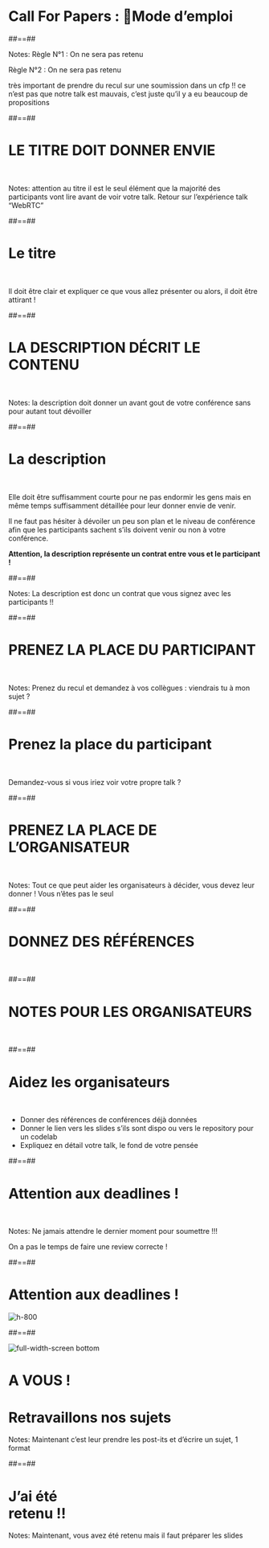 <!-- .slide: data-background="./assets/images/g3d67955561_0_165.png" class="cfp title"-->

# Call For Papers : Mode d’emploi


##==##
<!-- .slide: data-background="./assets/images/g4a4669c5c1_0_1.png"-->


Notes:
Règle N°1 : On ne sera pas retenu

Règle N°2 : On ne sera pas retenu 



très important de prendre du recul sur une soumission dans un cfp !! ce n’est pas que notre talk est mauvais, c’est juste qu’il y a eu beaucoup de propositions



##==##
<!-- .slide: class="transition" data-type-show="prez"-->

# LE TITRE DOIT DONNER ENVIE

<br>

Notes:
attention au titre il est le seul élément que la majorité des participants vont lire avant de  voir votre talk. Retour sur l’expérience talk “WebRTC”

##==##
<!-- .slide: data-type-show="full"-->

# Le titre

<br>

Il doit être clair et expliquer ce que vous allez présenter ou alors, il doit être attirant !


##==##
<!-- .slide: class="transition" data-type-show="prez" -->

# LA DESCRIPTION DÉCRIT LE CONTENU

<br>



Notes:
la description doit donner un avant gout de votre conférence sans pour autant tout dévoiller 

##==##
<!-- .slide:  data-type-show="full"-->

# La description

<br>

Elle doit être suffisamment courte pour ne pas endormir les gens mais en  même temps suffisamment détaillée pour leur donner envie de venir.

Il ne faut pas hésiter à dévoiler un peu son plan et le niveau de conférence afin que les participants sachent s’ils doivent venir ou non à votre conférence.

**Attention, la description représente un contrat entre vous et le participant !**



##==##
<!-- .slide: data-background="./assets/images/g3d67955561_0_240.png" data-type-show="prez" -->

Notes:
La description est donc un contrat que vous signez avec les participants !!



##==##
<!-- .slide: class="transition" data-type-show="prez" -->

# PRENEZ LA PLACE DU PARTICIPANT

<br>


Notes:
Prenez du recul et demandez à vos collègues : viendrais tu à mon sujet ?

##==##
<!-- .slide:  data-type-show="full"-->

# Prenez la place du participant

<br>


Demandez-vous si vous iriez voir votre propre talk ? 



##==##
<!-- .slide: class="transition" data-type-show="prez" -->

# PRENEZ LA PLACE DE L’ORGANISATEUR

<br>



Notes:
Tout ce que peut aider les organisateurs à décider, vous devez leur donner ! Vous n’êtes pas le seul



##==##
<!-- .slide: class="transition"  data-type-show="prez" -->

# DONNEZ DES RÉFÉRENCES

<br>



##==##
<!-- .slide: class="transition"  data-type-show="prez" -->

# NOTES POUR LES ORGANISATEURS

<br>

##==##
<!-- .slide:  data-type-show="full" -->

# Aidez les organisateurs

<br>

* Donner des références de conférences déjà données
* Donner le lien vers les slides s’ils sont dispo ou vers le repository pour un codelab
* Expliquez en détail votre talk, le fond de votre pensée



##==##
<!-- .slide: class="transition bottom" data-background="./assets/images/g3a83c5854a_0_5.png"-->

# Attention aux deadlines !

<br>

Notes:
Ne jamais attendre le dernier moment pour soumettre !!! 

On a pas le temps de faire une review correcte !

##==##

<!-- .slide: class="full-center" -->

# Attention aux deadlines !

![h-800](./assets/images/courbe-cfp.png)

##==##
<!-- .slide: data-background="#fcec00" class="a-vous"-->

![full-width-screen bottom](./assets/images/g3d67955561_0_107.png)


# A VOUS !
<!-- .element: class="top" -->


<h1 class="fragment bandeau block">Retravaillons nos sujets<br>
</h1>


Notes:
Maintenant c’est leur prendre les post-its  et d’écrire un sujet, 1 format



##==##
<!-- .slide: data-background="./assets/images/g3d67955561_0_197.png"-->

<h1 class="bandeau block"> J’ai été <br>retenu !!</h1>


Notes:
Maintenant, vous avez été retenu mais il faut préparer les slides
